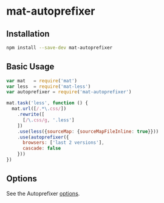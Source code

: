 # mat-autoprefixer

## Installation

```sh
npm install --save-dev mat-autoprefixer
```

## Basic Usage

```javascript
var mat   = require('mat')
var less  = require('mat-less')
var autoprefixer = require('mat-autoprefixer')

mat.task('less', function () {
  mat.url([/.*\.css/])
    .rewrite([
      [/\.css/g, '.less']
    ])
    .use(less({sourceMap: {sourceMapFileInline: true}}))
    .use(autoprefixer({
      browsers: ['last 2 versions'],
      cascade: false
    }))
})
```
## Options

See the Autoprefixer [options](https://github.com/postcss/autoprefixer#options).
